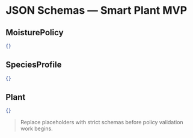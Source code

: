 # JSON Schemas — Smart Plant MVP

## MoisturePolicy
```json
{}
```

## SpeciesProfile
```json
{}
```

## Plant
```json
{}
```

> Replace placeholders with strict schemas before policy validation work begins.
